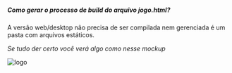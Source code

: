 
##### Como gerar o processo de build do arquivo jogo.html?
A versão web/desktop não precisa de ser compilada nem gerenciada é um pasta com arquivos estáticos.

*Se tudo der certo você verá algo como nesse mockup*

<img src="src/assets/mockup/mockup1.png" alt="logo" id="3813720" class="flaticon" />
